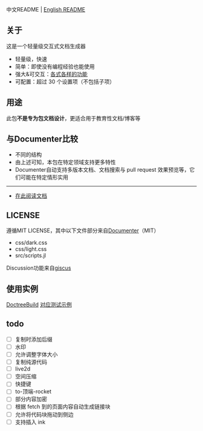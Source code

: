 中文README | [English README](README_en.md)

## 关于
这是一个轻量级交互式文档生成器
* 轻量级，快速
* 简单：即使没有编程经验也能使用
* 强大&可交互：[各式各样的功能](https://juliaroadmap.github.io/DoctreePages.jl/docs/zh/features.html)
* 可配置：超过 30 个设置项（不包括子项）

## 用途
此包**不是专为包文档设计**，更适合用于教育性文档/博客等

## 与Documenter比较
* 不同的结构
* 由上述可知，本包在特定领域支持更多特性
* Documenter自动支持多版本文档、文档搜索与 pull request 效果预览等，它们可能在特定情形实用

---

* [在此阅读文档](https://juliaroadmap.github.io/DoctreePages.jl/docs/zh/usage.html)

## LICENSE
遵循MIT LICENSE，其中以下文件部分来自[Documenter](https://github.com/JuliaDocs/Documenter.jl)（MIT）
* css/dark.css
* css/light.css
* src/scripts.jl

Discussion功能来自[giscus](https://github.com/giscus/giscus)

## 使用实例
[DoctreeBuild](https://github.com/JuliaRoadmap/zh/blob/master/DoctreeBuild.toml) [对应测试示例](https://learn.juliacn.com/docs/meta/doctest.html)

## todo
- [ ] 复制时添加后缀
- [ ] 水印
- [ ] 允许调整字体大小
- [ ] 复制纯源代码
- [ ] live2d
- [ ] 空间压缩
- [ ] 快捷键
- [ ] to-顶端-rocket
- [ ] 部分内容加密
- [ ] 根据 fetch 到的页面内容自动生成链接块
- [ ] 允许将代码块拖动到侧边
- [ ] 支持插入 ink
